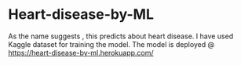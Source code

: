 # Heart-disease-by-ML
As the name suggests , this predicts about heart disease. I have used Kaggle dataset for training the model. 
The model is deployed @ https://heart-disease-by-ml.herokuapp.com/
